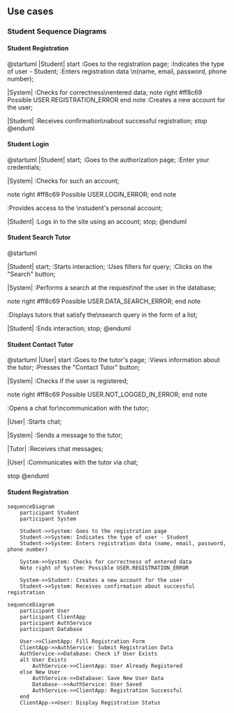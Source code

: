 ## Use cases

### Student Sequence Diagrams

#### Student Registration
@startuml
|Student|
start
:Goes to the registration page;
:Indicates the type of user - Student;
:Enters registration data \n(name, email, password, phone number);

|System|
:Checks for correctness\nentered data;
note right #ff8c69
Possible USER.REGISTRATION_ERROR
end note
:Creates a new account for the user;

|Student|
:Receives confirmation\nabout successful registration;
stop
@enduml


#### Student Login 
@startuml
|Student|
start;
:Goes to the authorization page;
:Enter your credentials;

|System|
:Checks for such an account;

note right #ff8c69
Possible USER.LOGIN_ERROR;
end note

:Provides access to the \nstudent's personal account;

|Student|
:Logs in to the site using an account;
 stop;
@enduml


#### Student Search Tutor 
@startuml

|Student|
start;
:Starts interaction;
:Uses filters for query;
:Clicks on the "Search" button;

|System|
:Performs a search at the request\nof the user in the database;

note right #ff8c69
Possible USER.DATA_SEARCH_ERROR;
end note

:Displays tutors that satisfy the\nsearch query in the form of a list;

|Student|
:Ends interaction;
stop;
@enduml


#### Student Contact Tutor
@startuml
|User|
start
:Goes to the tutor's page;
:Views information about the tutor;
:Presses the "Contact Tutor" button;

|System|
:Checks if the user is registered;

note right #ff8c69
Possible USER.NOT_LOGGED_IN_ERROR;
end note

:Opens a chat for\ncommunication with the tutor;

|User|
:Starts chat;

|System|
:Sends a message to the tutor;

|Tutor|
:Receives chat messages;

|User|
:Communicates with the tutor via chat;

stop
@enduml


#### Student Registration

```mermaid
sequenceDiagram
    participant Student
    participant System

    Student->>System: Goes to the registration page
    Student->>System: Indicates the type of user - Student
    Student->>System: Enters registration data (name, email, password, phone number)
    
    System->>System: Checks for correctness of entered data
    Note right of System: Possible USER.REGISTRATION_ERROR
    
    System->>Student: Creates a new account for the user
    Student->>System: Receives confirmation about successful registration
```


```mermaid
sequenceDiagram
    participant User
    participant ClientApp
    participant AuthService
    participant Database

    User->>ClientApp: Fill Registration Form
    ClientApp->>AuthService: Submit Registration Data
    AuthService->>Database: Check if User Exists
    alt User Exists
        AuthService->>ClientApp: User Already Registered
    else New User
        AuthService->>Database: Save New User Data
        Database-->>AuthService: User Saved
        AuthService->>ClientApp: Registration Successful
    end
    ClientApp->>User: Display Registration Status
```